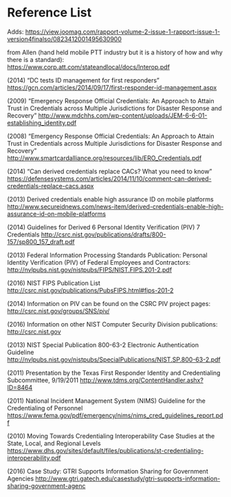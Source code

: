 # Reference List

Adds:
https://view.joomag.com/rapport-volume-2-issue-1-rapport-issue-1-version4finalso/0823412001495630900

from Allen (hand held mobile PTT industry but it is a history of how and why there is a standard):
https://www.corp.att.com/stateandlocal/docs/Interop.pdf

(2014) “DC tests ID management for first responders”
https://gcn.com/articles/2014/09/17/first-responder-id-management.aspx

(2009) “Emergency Response Official Credentials: An Approach to Attain Trust in Credentials across Multiple Jurisdictions for Disaster Response and Recovery”
http://www.mdchhs.com/wp-content/uploads/JEM-6-6-01-establishing_identity.pdf

(2008) “Emergency Response Official Credentials: An Approach to Attain Trust in Credentials across Multiple Jurisdictions for Disaster Response and Recovery”
http://www.smartcardalliance.org/resources/lib/ERO_Credentials.pdf

(2014) “Can derived credentials replace CACs? What you need to know”
https://defensesystems.com/articles/2014/11/10/comment-can-derived-credentials-replace-cacs.aspx

(2013) Derived credentials enable high assurance ID on mobile platforms
http://www.secureidnews.com/news-item/derived-credentials-enable-high-assurance-id-on-mobile-platforms

(2014) Guidelines for Derived 6 Personal Identity Verification (PIV) 7 Credentials
http://csrc.nist.gov/publications/drafts/800-157/sp800_157_draft.pdf

(2013) Federal Information Processing Standards Publication:
Personal Identity Verification (PIV) of Federal Employees and Contractors: http://nvlpubs.nist.gov/nistpubs/FIPS/NIST.FIPS.201-2.pdf  

(2016) NIST FIPS Publication List
http://csrc.nist.gov/publications/PubsFIPS.html#fips-201-2

(2014) Information on PIV can be found on the CSRC PIV project pages: http://csrc.nist.gov/groups/SNS/piv/  

(2016) Information on other NIST Computer Security Division publications:
http://csrc.nist.gov

(2013) NIST Special Publication 800-63-2 Electronic Authentication Guideline
http://nvlpubs.nist.gov/nistpubs/SpecialPublications/NIST.SP.800-63-2.pdf

(2011) Presentation by the Texas First Responder Identity and Credentialing Subcommittee, 9/19/2011
http://www.tdms.org/ContentHandler.ashx?ID=8464

(2011) National Incident Management System (NIMS) Guideline for the Credentialing of Personnel
https://www.fema.gov/pdf/emergency/nims/nims_cred_guidelines_report.pdf

(2010) Moving Towards Credentialing Interoperability Case Studies at the State, Local, and Regional Levels
https://www.dhs.gov/sites/default/files/publications/st-credentialing-interoperability.pdf

(2016) Case Study: GTRI Supports Information Sharing for Government Agencies
http://www.gtri.gatech.edu/casestudy/gtri-supports-information-sharing-government-agenc
